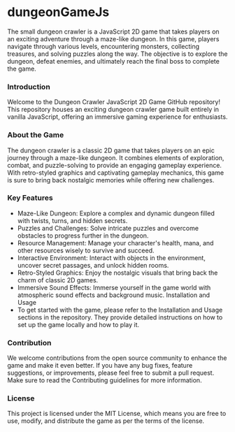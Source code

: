 # dungeonGameJs

The small dungeon crawler is a JavaScript 2D game that takes players on an exciting adventure through a maze-like dungeon. In this game, players navigate through various levels, encountering monsters, collecting treasures, and solving puzzles along the way. The objective is to explore the dungeon, defeat enemies, and ultimately reach the final boss to complete the game.



### Introduction
Welcome to the Dungeon Crawler JavaScript 2D Game GitHub repository! This repository houses an exciting dungeon crawler game built entirely in vanilla JavaScript, offering an immersive gaming experience for enthusiasts.

### About the Game
The dungeon crawler is a classic 2D game that takes players on an epic journey through a maze-like dungeon. It combines elements of exploration, combat, and puzzle-solving to provide an engaging gameplay experience. With retro-styled graphics and captivating gameplay mechanics, this game is sure to bring back nostalgic memories while offering new challenges.

### Key Features
- Maze-Like Dungeon: Explore a complex and dynamic dungeon filled with twists, turns, and hidden secrets.
- Puzzles and Challenges: Solve intricate puzzles and overcome obstacles to progress further in the dungeon.
- Resource Management: Manage your character's health, mana, and other resources wisely to survive and succeed.
- Interactive Environment: Interact with objects in the environment, uncover secret passages, and unlock hidden rooms.
- Retro-Styled Graphics: Enjoy the nostalgic visuals that bring back the charm of classic 2D games.
- Immersive Sound Effects: Immerse yourself in the game world with atmospheric sound effects and background music.
Installation and Usage
- To get started with the game, please refer to the Installation and Usage sections in the repository. They provide detailed instructions on how to set up the game locally and how to play it.

### Contribution
We welcome contributions from the open source community to enhance the game and make it even better. If you have any bug fixes, feature suggestions, or improvements, please feel free to submit a pull request. Make sure to read the Contributing guidelines for more information.

### License
This project is licensed under the MIT License, which means you are free to use, modify, and distribute the game as per the terms of the license.

